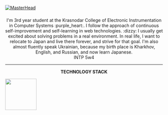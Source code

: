 [![MasterHead](https://user-images.githubusercontent.com/118426764/219391592-95cd238b-34cb-4b8b-8ac8-e514dfa89d10.png)](https://github.com/reincarnationdeity)

###
<p align="center">
I'm 3rd year student at the Krasnodar College of Electronic Instrumentation in Computer Systems :purple_heart:. I follow the approach of continuous self-improvement and self-learning in web technologies. :dizzy: I usually get excited about solving problems in a real environment. In real life, I want to relocate to Japan and live there forever, and strive for that goal. I'm also almost fluently speak Ukrainian, because my birth place is Kharkhov, English, and Russian, and now learn Japanese.<br>
  INTP 5w4
</p>

<hr>
<p align="center"><b>TECHNOLOGY STACK</b></p>

<img src="https://user-images.githubusercontent.com/118426764/219406252-cb28dc2d-3b3d-4f2f-a5da-cf686276bf68.png" width="100">
